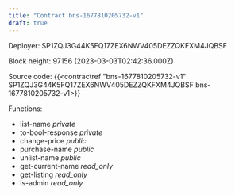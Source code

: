 ```yaml
---
title: "Contract bns-1677810205732-v1"
draft: true
---
```

Deployer: SP1ZQJ3G44K5FQ17ZEX6NWV405DEZZQKFXM4JQBSF


 



Block height: 97156 (2023-03-03T02:42:36.000Z)

Source code: {{<contractref "bns-1677810205732-v1" SP1ZQJ3G44K5FQ17ZEX6NWV405DEZZQKFXM4JQBSF bns-1677810205732-v1>}}

Functions:

* list-name _private_
* to-bool-response _private_
* change-price _public_
* purchase-name _public_
* unlist-name _public_
* get-current-name _read_only_
* get-listing _read_only_
* is-admin _read_only_
